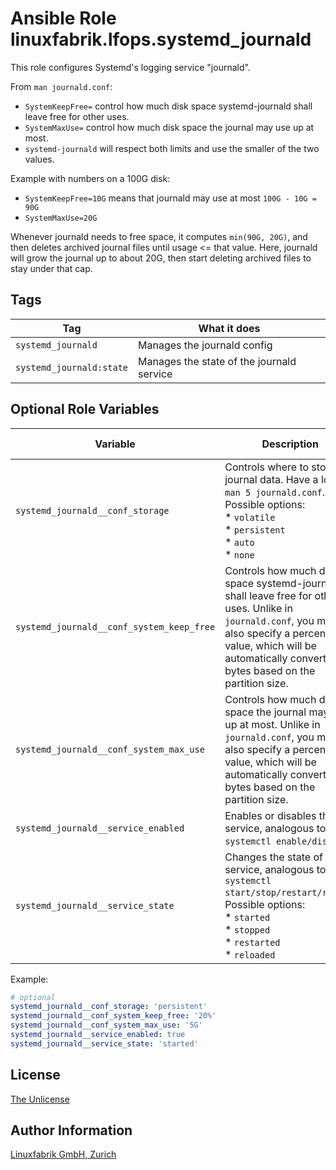 # Ansible Role linuxfabrik.lfops.systemd_journald

This role configures Systemd's logging service "journald".

From `man journald.conf`:

* `SystemKeepFree=` control how much disk space systemd-journald shall leave free for other uses.
* `SystemMaxUse=` control how much disk space the journal may use up at most.
* `systemd-journald` will respect both limits and use the smaller of the two values.

Example with numbers on a 100G disk:

* `SystemKeepFree=10G` means that journald may use at most `100G - 10G = 90G`
* `SystemMaxUse=20G`

Whenever journald needs to free space, it computes `min(90G, 20G)`, and then deletes archived journal files until usage <= that value. Here, journald will grow the journal up to about 20G, then start deleting archived files to stay under that cap.


## Tags

| Tag                      | What it does                              |
| ---                      | ------------                              |
| `systemd_journald`       | Manages the journald config               |
| `systemd_journald:state` | Manages the state of the journald service |


## Optional Role Variables

| Variable | Description | Default Value |
| -------- | ----------- | ------------- |
| `systemd_journald__conf_storage` | Controls where to store journal data. Have a look at `man 5 journald.conf`. Possible options: <br> * `volatile` <br> * `persistent` <br> * `auto` <br> * `none` | `'persistent'` |
| `systemd_journald__conf_system_keep_free` | Controls how much disk space systemd-journald shall leave free for other uses. Unlike in `journald.conf`, you may also specify a percentage value, which will be automatically converted to bytes based on the partition size. | `'70%'` |
| `systemd_journald__conf_system_max_use` | Controls how much disk space the journal may use up at most. Unlike in `journald.conf`, you may also specify a percentage value, which will be automatically converted to bytes based on the partition size. | `5G` |
| `systemd_journald__service_enabled`| Enables or disables the service, analogous to `systemctl enable/disable`. | `true` |
| `systemd_journald__service_state` | Changes the state of the service, analogous to `systemctl start/stop/restart/reload`. Possible options:<br> * `started`<br> * `stopped`<br> * `restarted`<br> * `reloaded` | `'started'` |

Example:
```yaml
# optional
systemd_journald__conf_storage: 'persistent'
systemd_journald__conf_system_keep_free: '20%'
systemd_journald__conf_system_max_use: '5G'
systemd_journald__service_enabled: true
systemd_journald__service_state: 'started'
```


## License

[The Unlicense](https://unlicense.org/)


## Author Information

[Linuxfabrik GmbH, Zurich](https://www.linuxfabrik.ch)
